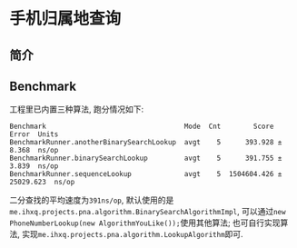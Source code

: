 # 手机归属地查询

## 简介



## Benchmark

工程里已内置三种算法, 跑分情况如下:
```
Benchmark                                  Mode  Cnt        Score       Error  Units
BenchmarkRunner.anotherBinarySearchLookup  avgt    5      393.928 ±     8.368  ns/op
BenchmarkRunner.binarySearchLookup         avgt    5      391.755 ±     3.839  ns/op
BenchmarkRunner.sequenceLookup             avgt    5  1504604.426 ± 25029.623  ns/op
```
二分查找的平均速度为`391ns/op`, 默认使用的是`me.ihxq.projects.pna.algorithm.BinarySearchAlgorithmImpl`, 可以通过`new PhoneNumberLookup(new AlgorithmYouLike());`使用其他算法;
也可自行实现算法, 实现`me.ihxq.projects.pna.algorithm.LookupAlgorithm`即可.
